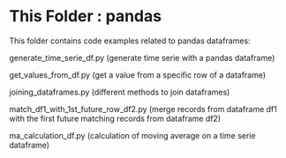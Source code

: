 # This Folder : pandas

This folder contains code examples related to pandas dataframes:

generate_time_serie_df.py	(generate time serie with a pandas dataframe)

get_values_from_df.py		(get a value from a specific row of a dataframe)

joining_dataframes.py		(different methods to join dataframes)

match_df1_with_1st_future_row_df2.py	(merge records from dataframe df1 with the first future matching records from dataframe df2)

ma_calculation_df.py			(calculation of moving average on a time serie dataframe)